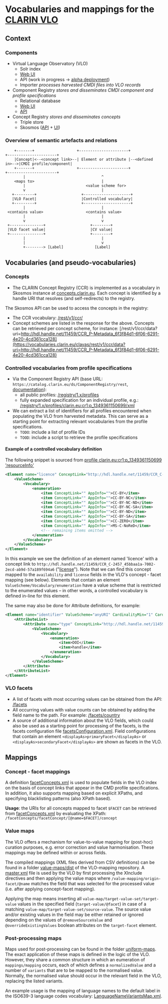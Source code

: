 # Vocabularies and mappings for the [CLARIN VLO](https://vlo.clarin.eu)

## Context 

### Components

* Virtual Language Observatory (VLO)
  * Solr index
  * [Web UI](https://vlo.clarin.eu)
  * API (work in progress -> [alpha deployment](https://vlo.clarin-dev.eu/api))
  * Importer _processes harvested CMDI files into VLO records_
* Component Registry _stores and disseminates CMDI component and profile specifications_
  * Relational database
  * [Web UI](https://catalog.clarin.eu/ds/ComponentRegistry/)
  * [API](https://catalog.clarin.eu/ds/ComponentRegistry/api-docs/)
* Concept Registry _stores and disseminates concepts_
  * Triple store
  * Skosmos ([API](https://vocabularies.clarin.eu/clavas/rest/v1/ccr/) + [UI](https://concepts.clarin.eu))

### Overview of semantic artefacts and relations

```                                                                                                                                                                                            
    +-------+                   +----------------------+                 +----------------------+
    |Concept|<--<concept link>--| Element or attribute |--<defined in>-->|CMDI profile/component|
    +-------+                   +----------------------+                 +----------------------+
        |                                  ^                                                      
    <maps to>                              |                                                      
        |                           <value scheme for>                                            
        v                                  |                                                      
   +---------+                    +---------------------+                                         
   |VLO Facet|                    |Controlled vocabulary|                                         
   +---------+                    +---------------------+                                         
        |                                  |                                                      
 <contains value>                   <contains value>                                              
        |                                  |                                                      
        v                                  v                                                      
 +---------------+                    +--------+                                                  
 |VLO facet value|                    |CV value|                                                  
 +---------------+                    +--------+                                                  
        |                                  |                                                      
        |                                  v                                                      
        +--------> [Label]              [Label]                                                   
```

## Vocabularies (and pseudo-vocabularies)

### Concepts

* The CLARIN Concept Registry (CCR) is implemented as a vocabulary in Skosmos instance
at [concepts.clarin.eu](https://concepts.clarin.eu). Each concept is identified by a
handle URI that resolves (and self-redirects) to the registry.

The Skosmos API can be used to access the concepts in the registry:
* The CCR vocabulary: [/rest/v1/ccr/](https://vocabularies.clarin.eu/clavas/rest/v1/ccr/)
* Concept schemes are listed in the response for the above.
  Concepts can be retrieved per concept scheme, for instance:
  [/rest/v1/ccr/data?uri=http://hdl.handle.net/11459/CCR_P-Metadata_6f3f84d1-6f06-6291-4e20-4cd361cca128](https://vocabularies.clarin.eu/clavas/rest/v1/ccr/data?uri=http://hdl.handle.net/11459/CCR_P-Metadata_6f3f84d1-6f06-6291-4e20-4cd361cca128)

### Controlled vocabularies from profile specifications

* Via the Component Registry API (base URL: `https://catalog.clarin.eu/ds/ComponentRegistry/rest`, [documentation](https://catalog.clarin.eu/ds/ComponentRegistry/api-docs/)):
  * all public profiles:
  [/registry/1.x/profiles](https://catalog.clarin.eu/ds/ComponentRegistry/rest/registry/1.x/profiles)
  * fully expanded specification for an individual profile, e.g.:
  [/registry/1.x/profiles/clarin.eu:cr1:p_1349361150699/xml](https://catalog.clarin.eu/ds/ComponentRegistry/rest/registry/1.x/profiles/clarin.eu:cr1:p_1349361150699/xml)
* We can extract a list of identifiers for all profiles encountered when populating the VLO
from harvested metadata. This can serve as a starting point for extracting relevant vocabularies
from the profile specifications.
  * `TODO`: include a list of profile IDs
  * `TOOD`: include a script to retrieve the profile specifications

#### Example of a controlled vocabulary definition

The following snippet is sourced from [profile clarin.eu:cr1:p_1349361150699 'resourceInfo'](https://catalog.clarin.eu/ds/ComponentRegistry/rest/registry/1.x/profiles/clarin.eu:cr1:p_1349361150699/xml)

```xml
<Element name="licence" ConceptLink="http://hdl.handle.net/11459/CCR_C-2457_45bbaa1a-7002-2ecd-ab9d-57a189f694a6" CardinalityMin="1" CardinalityMax="unbounded" cue:DisplayPriority="1">
    <ValueScheme>
        <Vocabulary>
            <enumeration>
                <item ConceptLink="" AppInfo="">CC-BY</item>
                <item ConceptLink="" AppInfo="">CC-BY-NC</item>
                <item ConceptLink="" AppInfo="">CC-BY-NC-ND</item>
                <item ConceptLink="" AppInfo="">CC-BY-NC-SA</item>
                <item ConceptLink="" AppInfo="">CC-BY-ND</item>
                <item ConceptLink="" AppInfo="">CC-BY-SA</item>
                <item ConceptLink="" AppInfo="">CC-ZERO</item>
                <item ConceptLink="" AppInfo="">MS-C-NoReD</item>
                <!-- remaining items omitted -->
            </enumeration>
        </Vocabulary>
    </ValueScheme>
</Element>
```

In this example we see the definition of an element named 'licence' with a concept link
to `http://hdl.handle.net/11459/CCR_C-2457_45bbaa1a-7002-2ecd-ab9d-57a189f694a6`
("[license](http://hdl.handle.net/11459/CCR_C-2457_45bbaa1a-7002-2ecd-ab9d-57a189f694a6)").
Note that we can find this concept mapped to the `availability` and `license` fields in the
VLO's concept - facet mapping (see below). Elements that contain an element `ValueScheme/Vocabulary/enumeration`
have a value scheme that is restricted to the enumerated values – in other words, a
controlled vocabulary is defined in-line for this element. 

The same may also be done for Attribute definitions, for example:
```xml
<Element name="identifier" ValueScheme="anyURI" CardinalityMin="1" CardinalityMax="unbounded" cue:DisplayPriority="1">
    <AttributeList>
        <Attribute name="type" ConceptLink="http://hdl.handle.net/11459/CCR_C-5354_a4e41aa9-b8ba-59ea-a34e-6d7179e393be">
            <ValueScheme>
                <Vocabulary>
                    <enumeration>
                        <item>DOI</item>
                        <item>handle</item>
                    </enumeration>
                </Vocabulary>
            </ValueScheme>
        </Attribute>
    </AttributeList>
</Element>
```

### VLO facets

* A list of facets with most occurring values can be obtained from the API:
[/facets](https://vlo.clarin-dev.eu/api/facets)
* All occurring values with value counts can be obtained by adding the field name to the
path. For example: [/facets/country](https://vlo.clarin-dev.eu/api/facets/country)
* A source of additional information about the VLO fields, which could also be used
as a starting point for processing of the facets, is the facets configuration file
[facetsConfiguration.xml](https://github.com/clarin-eric/VLO-mapping/blob/master/config/facetsConfiguration.xml).
Field configurations that contain an element `<displayAs>primaryFacet</displayAs>` or 
`<displayAs>secondaryFacet</displayAs>` are shown as facets in the VLO.

## Mappings

### Concept - facet mappings

A definition [facetConcepts.xml](https://github.com/clarin-eric/VLO-mapping/blob/master/mapping/facetConcepts.xml)
is used to populate fields in the VLO index on the basis of concept links that appear in 
the CMD profile specifications. In addition, it also supports mapping based on explicit
XPaths, and specifying blacklisting patterns (also XPath based).

__Usage__: the URIs for all concepts mapped to facet `$FACET` can be retrieved from
[facetConcepts.xml](https://github.com/clarin-eric/VLO-mapping/blob/master/mapping/facetConcepts.xml)
by evaluating the XPath: `/facetConcepts/facetConcept/[@name=$FACET]/concept`

### Value maps

The VLO offers a mechanism for value-to-value mapping for (post-hoc) curation purposes,
e.g. error correction and value harmonisation. These mappings may be defined within or
across fields. 

The compiled mappings (XML files derived from CSV definitions) can be found
in a folder [value-maps/dist](https://github.com/clarin-eric/VLO-mapping/tree/master/value-maps/dist)
of the VLO-mapping repository. A [master.xml](https://github.com/clarin-eric/VLO-mapping/blob/master/value-maps/dist/master.xml)
file is used by the VLO by first processing the XInclude directives and then applying
the value maps where `/value-mapping/origin-facet/@name` matches the field that was selected
for the processed value (i.e. after applying concept-facet mapping).  

Applying the map means inserting all `value-map/target-value-set/target-value` values in the 
specified field (`target-value/@facet`) in case of a matching `value-map/target-value-set/source-value`.
The source value and/or existing values in the field may be either retained or ignored depending
on the values of `@removeSourceValue` and `@overrideExistingValues` boolean attributes on
the `target-facet` element.

### Post-processing maps

Maps used for post-processing can be found in the folder
[uniform-maps](https://github.com/clarin-eric/VLO-mapping/tree/master/uniform-maps). The
exact application of these maps is defined in the logic of the VLO. However, they share a
common structure in which an eumeration of `mappings/mapping` occurs, each of which 
defines a `normalizedValue` and a number of `variants` that are to be mapped to the 
normalised value. Normally, the normalised value should occur in the relevant field in
the VLO, replacing the listed variants.

An example usage is the mapping of language names
to the default label in the ISO639-3 language codes vocabulary:
[LanguageNameVariantsMap.xml](https://github.com/clarin-eric/VLO-mapping/blob/master/uniform-maps/LanguageNameVariantsMap.xml).
